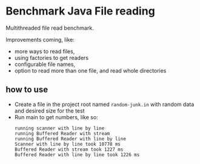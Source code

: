 # Benchmark Java File reading

Multithreaded file read benchmark.

Improvements coming, like: 
* more ways to read files,
* using factories to get readers
* configurable file names,
* option to read more than one file, and read whole directories

## how to use

* Create a file in the project root named `random-junk.in` with random data and desired size for the test
* Run main to get numbers, like so:
  ```log
  running scanner with line by line
  running Buffered Reader with stream
  running Buffered Reader with line by line
  Scanner with line by line took 10778 ms
  Buffered Reader with stream took 1227 ms
  Buffered Reader with line by line took 1226 ms
  ```
